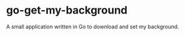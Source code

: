 go-get-my-background
====================

A small application written in Go to download and set my background.
